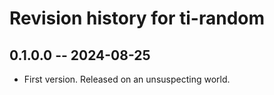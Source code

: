 # Revision history for ti-random

## 0.1.0.0 -- 2024-08-25

* First version. Released on an unsuspecting world.
